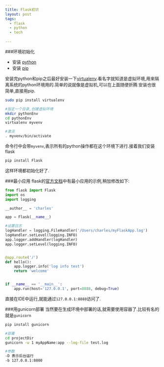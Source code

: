 ```yaml
---
title: Flask初识
layout: post
tags:
  - flask
  - python
  - tech
  
---
```


###环境初始化
- 安装 [python](https://www.python.org/)
- 安装 [pip](https://pip.pypa.io/en/stable/installing/)

安装完python和pip之后最好安装一下[virtualenv](https://virtualenv.pypa.io/en/latest/).看名字就知道是虚拟环境,用来隔离系统的python环境用的.简单的说就像是虚拟机,可以在上面随便折腾.安装也很简单,直接用pip.

```sh
sudo pip install virtualenv

#指定一个目录,创建虚拟环境
mkdir pythonEnv
cd pythonEnv
virtualenv myvenv

#激活
. myvenv/bin/activate
```

命令行中会带`myvenv`,表示所有的python操作都在这个环境下进行.接着我们安装flask

```sh
pip install Flask
```
这样环境都初始化好了.

###最小应用
flask的[官方文档](http://flask.pocoo.org/docs/0.10/)中有最小应用的示例,稍加修改如下:

```python
from flask import Flask
import os
import logging

__author__ = 'charles'

app = Flask(__name__)

#设置日志
logHandler = logging.FileHandler('/Users/charles/myFlaskApp.log')
logHandler.setLevel(logging.INFO)
app.logger.addHandler(logHandler)
app.logger.setLevel(logging.INFO)


@app.route('/')
def hello():
    app.logger.info('log info test')
    return 'welcome'


if __name__ == '__main__':
    app.run(host='127.0.0.1', port=8888, debug=True)

```

直接在IDE中运行,就能通过`127.0.0.1:8888`访问了.

###用gunicorn部署
当然要在生成环境中部署的话,就需要使用容器了.比较有名的就是`gunicorn`

```sh
pip install gunicorn

#部署
cd projectDir
gunicorn -w 1 myAppName:app --log-file test.log

#参数
-D 表示后台运行
-b 127.0.0.1:8000
```
